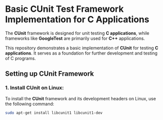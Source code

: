 # Basic CUnit Test Framework Implementation for C Applications

The **CUnit** framework is designed for unit testing **C applications**, while frameworks like **GoogleTest** are primarily used for **C++** applications.

This repository demonstrates a basic implementation of **CUnit** for testing **C applications**. It serves as a foundation for further development and testing of C programs.

## Setting up CUnit Framework

### 1. Install CUnit on Linux:
To install the **CUnit** framework and its development headers on Linux, use the following command:
```bash
sudo apt-get install libcunit1 libcunit1-dev

